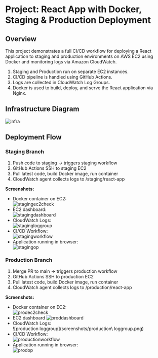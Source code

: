 # Project: React App with Docker, Staging & Production Deployment
## Overview
This project demonstrates a full CI/CD workflow for deploying a React application to staging and production environments on AWS EC2 using Docker and monitoring logs via Amazon CloudWatch.

1. Staging and Production run on separate EC2 instances.
2. CI/CD pipeline is handled using GitHub Actions.
3. Logs are collected in CloudWatch Log Groups.
4. Docker is used to build, deploy, and serve the React application via Nginx.

## Infrastructure Diagram
 
  ![infra](screenshots/infra.png)

## Deployment Flow

### Staging Branch

1. Push code to staging → triggers staging workflow
2. GitHub Actions SSH to staging EC2
3. Pull latest code, build Docker image, run container
4. CloudWatch agent collects logs to /staging/react-app

**Screenshots:**
- Docker container on EC2:  
  ![stagingec2check](screenshots/stagingec2check.png)
- EC2 dashboard:  
  ![stagingdashboard](screenshots/stagingdashboard.png)
- CloudWatch Logs:  
  ![stagingloggroup](screenshots/stagingloggroup.png)
- CI/CD Workflow:  
  ![stagingworkflow](screenshots/stagingworkflow.png)
- Application running in browser:  
  ![stagingop](screenshots/stagingop.png)


### Production Branch

1. Merge PR to main → triggers production workflow
2. GitHub Actions SSH to production EC2
3. Pull latest code, build Docker image, run container
4. CloudWatch agent collects logs to /production/react-app

**Screenshots:**
- Docker container on EC2:  
  ![prodec2check](screenshots/prodec2check.png)
- EC2 dashboard
  ![proddashboard](screenshots/proddashboard.png)
- CloudWatch Logs:  
  ![production loggroup](screenshots/production\ loggroup.png)
- CI/CD Workflow:  
  ![productionworkflow](screenshots/productionworkflow.png)
- Application running in browser:  
  ![prodop](screenshots/prodop.png)
